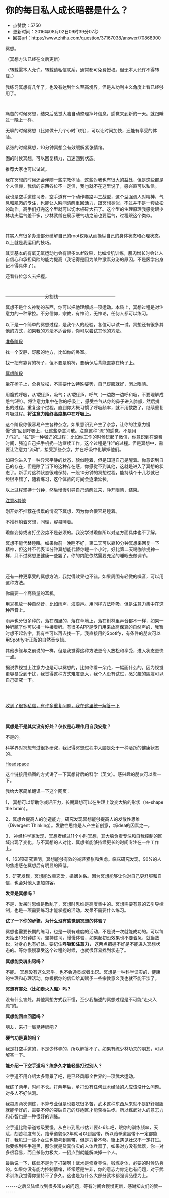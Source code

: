 # 你的每日私人成长暗器是什么？
- 点赞数：5750
- 更新时间：2016年08月02日09时39分07秒
- 回答url：https://www.zhihu.com/question/37167038/answer/70868900
<body>
 <p data-pid="K3TQvFEr">冥想。</p>
 <p data-pid="gnnm0Zx3">（冥想方法已经在文后更新）</p>
 <p data-pid="pvi0hywY">（转载需本人允许。转载请私信联系，通常都可免费授权。但无本人允许不得转载。）</p>
 <p data-pid="inRgrBR7">我练习冥想有几年了，也没有达到什么至高境界，但是从功利主义角度上看已经够用了。</p>
 <br>
 <p data-pid="kP7hxzyD">痛苦的时候冥想，结束后感觉大脑自动整理掉坏信息，感觉来到新的一天。就跟睡过一晚上一样。</p>
 <p data-pid="hULhOqKY">无聊的时候冥想（比如做十几个小时飞机），可以让时间加快，还能有享受的体验。</p>
 <p data-pid="bUI4cLh5">紧张的时候冥想，10分钟冥想会有效缓解紧张情绪。</p>
 <p data-pid="topM9CSa">困的时候冥想，可以回复精力，迅速回到状态。</p>
 <p data-pid="8N3Wttcr">推荐大家也可以试试。</p>
 <p data-pid="9P7Qws2-">我在冥想的时候还会伴随一些宗教体验，这些对我也有很大的益处，但是这些都是个人信仰，我信的东西各位不一定信，我也就不在这里说了，感兴趣可以私信。</p>
 <p data-pid="dWkQKm2P">我也是空手道练习者，空手道有一个动作套路叫三战型，这个型强调人对精神，气息和肌肉的专注，也能让人瞬间清醒重回活力，跟冥想类似，不过并不是一套放松的动作。高手们打完这个型就可以切木板碎大石了。这个型的生理原理我感觉跟少林功夫运气差不多，少林武僧在展示硬气功之前也要运气，过程跟这个类似。</p>
 <br>
 <p data-pid="Bwl78foF">其实人有很多办法部分破解自己的root权限从而操纵自己的身体状态和心理状态。以上就是我运用的技巧。</p>
 <p data-pid="CCVqH-B5">其实基本的有氧无氧运动也会有很多buff效果，比如增肌训练，肌肉增长时会让人自信心和承担风险的能力提高（我记得是因为某种激素分泌的原因。不是医学出身记不得具体了）。</p>
 <p data-pid="CTEiK8qP">还看各位怎么去把握。</p>
 <br>
 <p data-pid="oxVr_K_0">—————————分割线—————————————</p>
 <p data-pid="jRQzU0jl">冥想不是什么神秘的东西，你可以把他理解成一项运动。本质上，冥想过程是对注意力的一种掌控。不分信仰，宗教，有神论，无神论，任何人都可以练习。</p>
 <p data-pid="aYCrcfZ6">以下是一个简单的冥想过程，是我个人的经验，各位可以试一试。冥想还有很多其他的方式，如果我的方法不适合你，你可以尝试其他的方法。</p>
 <p data-pid="9JewTKJG"><u>准备阶段</u></p>
 <p data-pid="36JxBjWE">找一个安静，舒服的地方，比如你的卧室。</p>
 <p data-pid="iJGb4Mh8">找一把有靠背的椅子，但不要是躺椅，要确保后背能直靠在椅子上。</p>
 <p data-pid="qkwixvy2"><u>冥想阶段</u></p>
 <p data-pid="ZJGJukRJ">坐在椅子上，全身放松，不需要什么特殊姿势，自己舒服就好，闭上眼睛。</p>
 <p data-pid="EMRwGgMu">用腹式呼吸，从1数到5，吸气；从1数到5，呼气（一边数一边呼和吸，不要理解成憋气5秒）。将注意力集中在你的呼吸上，感受空气从你的鼻子进入肺部，然后排出的过程。重复这个过程，直到你大概习惯了呼吸频率，就不用数数了，继续重复呼吸过程。<b>将注意力始终高度集中在呼吸上。</b></p>
 <p data-pid="5lM2jj4d">这个阶段你很容易产生各种杂念。如果意识到产生了杂念，让你的注意力慢慢“流”回到呼吸上，让这些杂念消散。注意这种“流”的感觉，不是用力“拉”。“拉”是一种强迫的过程：比如你工作的时候玩起了微信，你意识到在浪费时间，强迫自己把手机扔一边继续工作，这个过程是“拉”的过程。但是冥想中，需要让注意力“流动”，接受那些杂念，并在呼吸中化解掉他们。</p>
 <p data-pid="_3EzxXoF">如果你进入了一种异常平静的状态，貌似睡着，但是知道自己是醒着。你意识到自己的存在，但是除了当下的这种存在感，你感觉不到其他，这就是进入了冥想的状态了。新手对这种状态很难保持，一般10分钟的冥想过程，能持续个十几秒就已经很不错了，随着练习，这个体验的时间会逐渐延长。</p>
 <p data-pid="kYtOL4E9">以上过程坚持十分钟，然后慢慢引导自己清醒过来，睁开眼睛，结束。</p>
 <p data-pid="nmt34LdG"><u>注意&amp;其他</u></p>
 <p data-pid="4pmtuT3a">刚开始不推荐在很累的情况下冥想，因为你会很容易睡着。</p>
 <p data-pid="WMafo-5D">不推荐躺着冥想，同理，容易睡着。</p>
 <p data-pid="H6jLlFj3">瑜伽姿势或者打坐姿势不是必须的。我没学过瑜伽所以对这方面具体也不了解。</p>
 <p data-pid="soGpDMtf">冥想不能代替睡眠。如果你前一晚睡不好，第二天可以靠10分钟冥想来回复一下精神，但这并不代表10分钟冥想能代替你睡一个小时。好比第二天喝咖啡提神一样，只不过冥想更健康一些罢了。你的内脏依然需要充足的睡眠去做调节。</p>
 <br>
 <p data-pid="ldY0VFUV">还有一种更享受的冥想方法，我觉得效果也不错。如果周围有轻微的噪音，可以用这种方法。</p>
 <p data-pid="DTvfyHx6">你需要一个高质量的耳机。</p>
 <p data-pid="mgsi-i83">用耳机放一种自然音，比如雨声，海浪声。用同样方法呼吸，但是注意力集中在这种声音上。</p>
 <p data-pid="Z2PA9z2R">雨声也分很多种的，落在湖里的，落在草地上，落在树林里声音都不一样，如果一种听腻了你可以换一种接着听。有很多APP是专门用来放高保真的自然声的，我暂时想不起名字，我有空可以再去找一下。我直接用的Spotify，有条件的朋友可以用Spotify听正版的自然音专辑。</p>
 <p data-pid="u1z2z2kh">其他步骤与之前说的一样。但是我觉得这种方法更令人放松和享受，进入状态更快一点。</p>
 <p data-pid="7s4hV-bS">据说靠视觉上注意力也是可以冥想的，比如你看一朵花，一幅画什么的。因为视觉更容易受到干扰，我觉得这种方式难度更大，我个人没有试过，感兴趣的朋友可以自己研究一下。</p>
 <br>
 <br>
 <p data-pid="FZe2cW8Y"><u>收到了很多私信，有许多重复问题，我在这里统一解答一下</u></p>
 <br>
 <p data-pid="BN_34yxr"><b>冥想是不是其实没有好处？仅仅是心理作用自我安慰？</b></p>
 <p data-pid="0i10SAiS">不是的。</p>
 <p data-pid="kMpv104q">科学界对冥想有过很多研究，我记得冥想过程中大脑是处于一种活跃的健康状态的。</p><a href="https://link.zhihu.com/?target=https%3A//www.headspace.com/science" class=" wrap external" target="_blank" rel="nofollow noreferrer">Headspace</a>
 <p data-pid="VLd04QSI">这个链接用插图的方式讲了一下冥想背后的科学（英文）。感兴趣的朋友可以看一下。</p>
 <p data-pid="bRY-UWCa">我给大家简单翻译一下这个网页：</p>
 <p data-pid="zlB3xnOU">1， 冥想可以帮助你减轻压力，长期冥想可以在生理上改变大脑的形状（re-shape the brain）。</p>
 <p data-pid="puFHCM9z">2，冥想会提高人的创造能力。研究发现冥想能够提高人的发散性思维（Divergent Thinking）。发散性思维是人产生新创意，新idea的因素之一。</p>
 <p data-pid="_xBWRPi9">3， 神经科学家发现，冥想者经过11个小时冥想，其大脑负责专注和自我控制的区域出现了变化。与不冥想的人对比，冥想者能够持续更长的时间专注在一件工作上。</p>
 <p data-pid="uiyg4tlB">4，163项研究表明，冥想能够有效的减轻紧张和焦虑。临床研究发现，90%的人的焦虑感在冥想后有明显的降低。</p>
 <p data-pid="0wpTtk86">5，研究发现，冥想能改善恋爱，婚姻关系。因为冥想能够让你对自己更舒服和自信，也会对他人更加包容。</p>
 <p data-pid="YNulx_fC"><b>发呆是冥想吗？</b></p>
 <p data-pid="NMx7nV6u">不是，发呆时思维是散乱了，冥想时思维是高度集中的。冥想需要有意的去引导控制，也是一项需要练习才能掌握的活动。发呆不需要什么练习。</p>
 <p data-pid="-7WAR4dp"><b>试了一下你的步骤，为什么没有感觉到冥想的体验？</b></p>
 <p data-pid="9G5O8z7K">冥想也需要长期的练习，也是一项有难度的活动，不是说一次就能成功的。可以每天抽出10分钟练习，坚持练习，慢慢体验，如果起初没效果也不要着急，就当放松，对身心也有好处。要记住<b>呼吸和注意力， </b>这两点把握不好是不能进入冥想状态的。等你慢慢享受这个过程的时候，也就很容易找到状态了。</p>
 <p data-pid="eT65l3FI"><b>冥想能灵魂出窍吗？</b></p>
 <p data-pid="ut7xnXYJ">不能。 冥想没有这么邪乎，也不会通灵或者出窍。冥想是一种科学证实的，健康的生理和心理活动。你根据你的信仰给其赋予一些宗教意义我也就不能干涉了。</p>
 <p data-pid="y5FH1QbT"><b>冥想有害处（比如走火入魔）吗？</b></p>
 <p data-pid="odNkHAqE">没有什么害处。其他冥想方式我不懂，至少我描述的冥想过程是不可能“走火入魔”的。</p>
 <p data-pid="ImpVHmPz"><b>冥想能回血回蓝吗？</b></p>
 <p data-pid="64e5f1gc">朋友，来打一局昆特牌吧？</p>
 <p data-pid="F08h_4D2"><b>硬气功是真的吗？</b></p>
 <p data-pid="NkfYd7F6">我是打空手道的，不是少林寺的，所以解答不了。如果有练少林功夫的朋友，可以解答一下。</p>
 <p data-pid="3y98MzS-"><b>能介绍一下空手道吗？练多久才能轻易打过别人？</b></p>
 <p data-pid="8_Fb0pEP">空手道不用介绍太多背景了吧，是已经风靡全世界的一项武术运动。</p>
 <p data-pid="lMfjTDoj">我练了两年，时间不长。打两年后，单打没有任何武术经验的人应该没什么问题。对多人不好估测。</p>
 <p data-pid="qp6A2sZD">我每周两次训练，不算专业但是也要吃很多苦，武术这种东西从来就不是舒舒服服就能学好的，需要不停的突破自己的舒适区才能获得进步。所以练武对人的意志力和心智也是一种很好的训练。</p>
 <p data-pid="AbVPfNdg">空手道比跆拳道考级要慢。从白带到黑带估计要4-6年吧，跟你的训练频率，天赋，刻苦程度有关。跆拳道貌似2年就可以到黑带，所以跆拳道黑带不一定都能打，我见过一些小女生也能考到黑带，但是力量不够，街上遇见壮汉不一定打过。你要练到空手道黑，那你就是货真价实的人体兵器了，如果对方没有武器，你一对多很容易，而且杀伤力极大，一招点到就能解决掉一个人。</p>
 <p data-pid="EhXtz6Ah">最后说一下，练武不是为了打架啊！武术是修身养性，锻炼身体，必要的时候防身的。如果你没有能力控制情绪，经常惹是生非，你的意志力肯定也有问题，对于武术训练我觉得你坚持不了多久。这也是为什么大部分武术都强调品德为上。</p>
 <p data-pid="uWh6Ydex">------之后又陆续收到很多知友的问题，等有时间会慢慢更新，感谢知友们的赞-------</p>
</body>